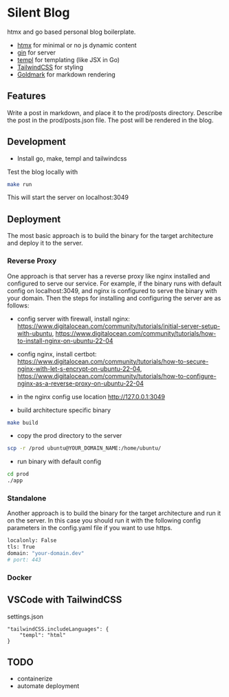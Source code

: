 # Silent Blog

htmx and go based personal blog boilerplate.

- [htmx](https://htmx.org/) for minimal or no js dynamic content
- [gin](https://github.com/gin-gonic/gin) for server
- [templ](https://templ.guide) for templating (like JSX in Go)
- [TailwindCSS](https://tailwindcss.com/blog/standalone-cli) for styling
- [Goldmark](https://github.com/yuin/goldmark) for markdown rendering

## Features
Write a post in markdown, and place it to the prod/posts directory. Describe the post in the prod/posts.json file. The post will be rendered in the blog. 

## Development
- Install go, make, templ and tailwindcss

Test the blog locally with 
```bash
make run
```
This will start the server on localhost:3049

## Deployment
The most basic approach is to build the binary for the target architecture and deploy it to the server. 

### Reverse Proxy
One approach is that server has a reverse proxy like nginx installed and configured to serve our service. For example, if the binary runs with default config on localhost:3049, and nginx is configured to serve the binary with your domain. Then the steps for installing and configuring the server are as follows:
- config server with firewall, install nginx: 
https://www.digitalocean.com/community/tutorials/initial-server-setup-with-ubuntu, 
https://www.digitalocean.com/community/tutorials/how-to-install-nginx-on-ubuntu-22-04
- config nginx, install certbot: 
https://www.digitalocean.com/community/tutorials/how-to-secure-nginx-with-let-s-encrypt-on-ubuntu-22-04, 
https://www.digitalocean.com/community/tutorials/how-to-configure-nginx-as-a-reverse-proxy-on-ubuntu-22-04
- in the nginx config use location http://127.0.0.1:3049

- build architecture specific binary
```bash
make build
```
- copy the prod directory to the server
```bash
scp -r /prod ubuntu@YOUR_DOMAIN_NAME:/home/ubuntu/
```
- run binary with default config
```bash
cd prod
./app
```

### Standalone
Another approach is to build the binary for the target architecture and run it on the server.
In this case you should run it with  the following config parameters in the config.yaml file if you want to use https.
```bash
localonly: False
tls: True
domain: "your-domain.dev"
# port: 443
```

### Docker

## VSCode with TailwindCSS
settings.json
``` 
"tailwindCSS.includeLanguages": {
    "templ": "html"
}
```

## TODO
- containerize 
- automate deployment

